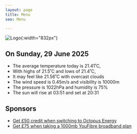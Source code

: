 ```yaml
---
layout: page
title: Menu
seo: Menu

---
```


![Logo](/images/logo.jpg){:width="832px"}

<!-- weather_marker starts -->
## On Sunday, 29 June 2025

- The average temperature today is 21.41˚C,
- With highs of 21.5˚C and lows of 21.4˚C,
- It may feel like 21.56˚C with overcast clouds
- The wind speed is 0.45m/s and visibility is 10000m
- The pressure is 1022hPa and humidity is 75%
- The sun will rise at 03:51 and set at 20:31

<!-- weather_marker ends -->

## Sponsors

- [Get £50 credit when switching to Octopus Energy](https://bit.ly/3oD1nnS)
- [Get £75 when taking a 1000mb YouFibre broadband plan](https://aklam.io/91zWhU?)
